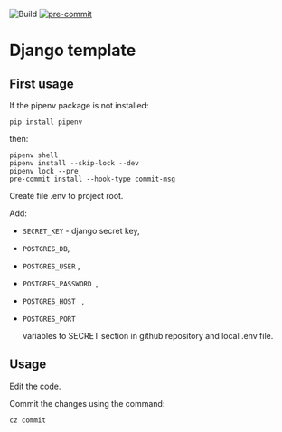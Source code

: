 ![Build](https://github.com/SemenovAV/core/workflows/Build/badge.svg)
[![pre-commit](https://img.shields.io/badge/pre--commit-enabled-brightgreen?logo=pre-commit&logoColor=white)](https://github.com/pre-commit/pre-commit)

# Django template



## First usage

If the pipenv package is not installed:

``` 
pip install pipenv 

```

then:
```
pipenv shell
pipenv install --skip-lock --dev
pipenv lock --pre
pre-commit install --hook-type commit-msg
```
Create file .env to project root.

Add:
 * ```SECRET_KEY``` - django secret key,
 * ```POSTGRES_DB```,
 * ```POSTGRES_USER``` ,
 * ```POSTGRES_PASSWORD ```,
 * ```POSTGRES_HOST ``` ,
 * ```POSTGRES_PORT ```  
   
   variables to SECRET section in github repository and local .env file.

## Usage

Edit the code.

Commit the changes using the command:
```
cz commit
```
